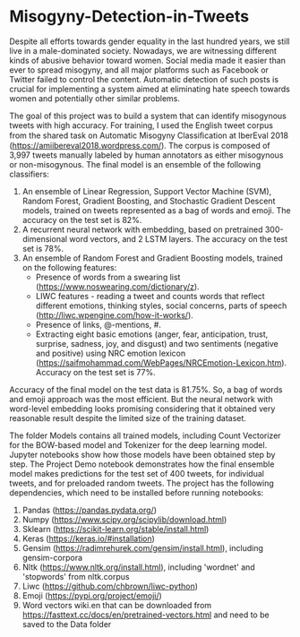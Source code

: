 # Misogyny-Detection-in-Tweets
Despite all efforts towards gender equality in the last hundred years, we still live in a male-dominated society. Nowadays, we are witnessing different kinds of abusive behavior toward women. Social media made it easier than ever to spread misogyny, and all major platforms such as Facebook or Twitter failed to control the content. Automatic detection of such posts is crucial for implementing a system aimed at eliminating hate speech towards women and potentially other similar problems. 

The goal of this project was to build a system that can identify misogynous tweets with high accuracy. For training, I used the English tweet corpus from the shared task on Automatic Misogyny Classiﬁcation at IberEval 2018 (https://amiibereval2018.wordpress.com/). The corpus is composed of 3,997 tweets manually labeled by human annotators as either misogynous or non-misogynous. The final model is an ensemble of the following classifiers: 

1. An ensemble of Linear Regression, Support Vector Machine (SVM), Random Forest, Gradient Boosting, and Stochastic Gradient Descent models, trained on tweets represented as a bag of words and emoji. The accuracy on the test set is 82%. 
2. A recurrent neural network with embedding, based on pretrained 300-dimensional word vectors, and 2 LSTM layers. The accuracy on the test set is 78%. 
3. An ensemble of Random Forest and Gradient Boosting models, trained on the following features:
     - Presence of words from a swearing list (https://www.noswearing.com/dictionary/z). 
     - LIWC features - reading a tweet and counts words that reflect different emotions, thinking styles, social concerns, parts of speech (http://liwc.wpengine.com/how-it-works/).  
     - Presence of links, @-mentions, #. 
     - Extracting eight basic emotions (anger, fear, anticipation, trust, surprise, sadness, joy, and disgust) and two sentiments (negative and positive) using NRC emotion lexicon (https://saifmohammad.com/WebPages/NRCEmotion-Lexicon.htm). 
     Accuracy on the test set is 77%.
     
Accuracy of the final model on the test data is 81.75%. So, a bag of words and emoji approach was the most efficient. But the neural network with word-level embedding looks promising considering that it obtained very reasonable result despite the limited size of the training dataset.

The folder Models contains all trained models, including Count Vectorizer for the BOW-based model and Tokenizer for the deep learning model. Jupyter notebooks show how those models have been obtained step by step. The Project Demo notebook demonstrates how the final ensemble model makes predictions for the test set of 400 tweets, for individual tweets, and for preloaded random tweets.
The project has the following dependencies, which need to be installed before running notebooks:
1. Pandas (https://pandas.pydata.org/)
2. Numpy (https://www.scipy.org/scipylib/download.html)
3. Sklearn (https://scikit-learn.org/stable/install.html)
4. Keras (https://keras.io/#installation)
5. Gensim (https://radimrehurek.com/gensim/install.html), including gensim-corpora
6. Nltk (https://www.nltk.org/install.html), including 'wordnet' and 'stopwords' from nltk.corpus 
7. Liwc (https://github.com/chbrown/liwc-python)
8. Emoji (https://pypi.org/project/emoji/)
9. Word vectors wiki.en that can be downloaded from https://fasttext.cc/docs/en/pretrained-vectors.html and need to be saved to the Data folder
